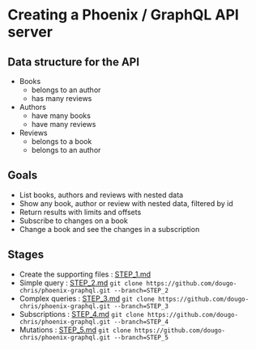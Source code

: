 # Creating a Phoenix / GraphQL API server

## Data structure for the API

- Books
  - belongs to an author
  - has many reviews
- Authors
  - have many books
  - have many reviews
- Reviews
  - belongs to a book
  - belongs to an author

## Goals

- List books, authors and reviews with nested data
- Show any book, author or review with nested data, filtered by id
- Return results with limits and offsets
- Subscribe to changes on a book
- Change a book and see the changes in a subscription

## Stages
- Create the supporting files : [STEP_1.md](STEP_1.md)
- Simple query : [STEP_2.md](STEP_2.md) `git clone https://github.com/dougo-chris/phoenix-graphql.git --branch=STEP_2`
- Complex queries : [STEP_3.md](STEP_3.md) `git clone https://github.com/dougo-chris/phoenix-graphql.git --branch=STEP_3`
- Subscriptions : [STEP_4.md](STEP_4.md) `git clone https://github.com/dougo-chris/phoenix-graphql.git --branch=STEP_4`
- Mutations : [STEP_5.md](STEP_5.md) `git clone https://github.com/dougo-chris/phoenix-graphql.git --branch=STEP_5`
